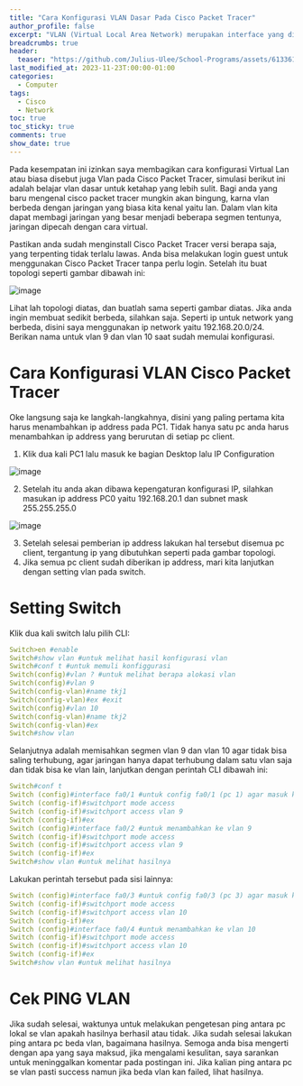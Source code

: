 ```yaml
---
title: "Cara Konfigurasi VLAN Dasar Pada Cisco Packet Tracer"
author_profile: false
excerpt: "VLAN (Virtual Local Area Network) merupakan interface yang digunakan untuk membuat jaringan VLAN atau beberapa VLAN yang disebut inter VLAN. VLAN merupakan model jaringan yang tidak terbatas pada lokasi fisik seperti LAN."
breadcrumbs: true
header:
  teaser: "https://github.com/Julius-Ulee/School-Programs/assets/61336116/33bcb860-0670-4a23-8dae-d5d7f420f615"
last_modified_at: 2023-11-23T:00:00-01:00
categories:
  - Computer
tags:
  - Cisco
  - Network
toc: true
toc_sticky: true
comments: true
show_date: true
---
```


Pada kesempatan ini izinkan saya membagikan cara konfigurasi Virtual Lan atau biasa disebut juga Vlan pada Cisco Packet Tracer, simulasi berikut ini adalah belajar vlan dasar untuk ketahap yang lebih sulit. Bagi anda yang baru mengenal cisco packet tracer mungkin akan bingung, karna vlan berbeda dengan jaringan yang biasa kita kenal yaitu lan. Dalam vlan kita dapat membagi jaringan yang besar menjadi beberapa segmen tentunya, jaringan dipecah dengan cara virtual.

Pastikan anda sudah menginstall Cisco Packet Tracer versi berapa saja, yang terpenting tidak terlalu lawas. Anda bisa melakukan login guest untuk menggunakan Cisco Packet Tracer tanpa perlu login. Setelah itu buat topologi seperti gambar dibawah ini:

![image](https://github.com/Julius-Ulee/School-Programs/assets/61336116/e2f20c0d-1995-4bbb-b3d2-d0bc88c0bdd2)

Lihat lah topologi diatas, dan buatlah sama seperti gambar diatas. Jika anda ingin membuat sedikit berbeda, silahkan saja. Seperti ip untuk network yang berbeda, disini saya menggunakan ip network yaitu 192.168.20.0/24. Berikan nama untuk vlan 9 dan vlan 10 saat sudah memulai konfigurasi.

# Cara Konfigurasi VLAN Cisco Packet Tracer
Oke langsung saja ke langkah-langkahnya, disini yang paling pertama kita harus menambahkan ip address pada PC1. Tidak hanya satu pc anda harus menambahkan ip address yang berurutan di setiap pc client.

1. Klik dua kali PC1 lalu masuk ke bagian Desktop lalu IP Configuration

![image](https://github.com/Julius-Ulee/School-Programs/assets/61336116/c1bc6230-3c3f-426d-87b3-d270da7b34ca)

2. Setelah itu anda akan dibawa kepengaturan konfigurasi IP, silahkan masukan ip address PC0 yaitu 192.168.20.1 dan subnet mask 255.255.255.0

![image](https://github.com/Julius-Ulee/School-Programs/assets/61336116/55334da8-dd61-40f8-8fb8-7ac558f92e5a)

3. Setelah selesai pemberian ip address lakukan hal tersebut disemua pc client, tergantung ip yang dibutuhkan seperti pada gambar topologi.
4. Jika semua pc client sudah diberikan ip address, mari kita lanjutkan dengan setting vlan pada switch.

# Setting Switch
Klik dua kali switch lalu pilih CLI:

```yml
Switch>en #enable
Switch#show vlan #untuk melihat hasil konfigurasi vlan
Switch#conf t #untuk memuli konfiggurasi
Switch(config)#vlan ? #untuk melihat berapa alokasi vlan
Switch(config)#vlan 9
Switch(config-vlan)#name tkj1
Switch(config-vlan)#ex #exit
Switch(config)#vlan 10
Switch(config-vlan)#name tkj2
Switch(config-vlan)#ex
Switch#show vlan
```

Selanjutnya adalah memisahkan segmen vlan 9 dan vlan 10 agar tidak bisa saling terhubung, agar jaringan hanya dapat terhubung dalam satu vlan saja dan tidak bisa ke vlan lain, lanjutkan dengan perintah CLI dibawah ini:

```yml
Switch#conf t
Switch (config)#interface fa0/1 #untuk config fa0/1 (pc 1) agar masuk ke vlan 9
Switch (config-if)#switchport mode access
Switch (config-if)#switchport access vlan 9
Switch (config-if)#ex
Switch (config)#interface fa0/2 #untuk menambahkan ke vlan 9
Switch (config-if)#switchport mode access
Switch (config-if)#switchport access vlan 9
Switch (config-if)#ex
Switch#show vlan #untuk melihat hasilnya
```

Lakukan perintah tersebut pada sisi lainnya:

```yml
Switch (config)#interface fa0/3 #untuk config fa0/3 (pc 3) agar masuk ke vlan 10
Switch (config-if)#switchport mode access
Switch (config-if)#switchport access vlan 10
Switch (config-if)#ex
Switch (config)#interface fa0/4 #untuk menambahkan ke vlan 10
Switch (config-if)#switchport mode access
Switch (config-if)#switchport access vlan 10
Switch (config-if)#ex
Switch#show vlan #untuk melihat hasilnya
```

# Cek PING VLAN
Jika sudah selesai, waktunya untuk melakukan pengetesan ping antara pc lokal se vlan apakah hasilnya berhasil atau tidak. Jika sudah selesai lakukan ping antara pc beda vlan, bagaimana hasilnya. Semoga anda bisa mengerti dengan apa yang saya maksud, jika mengalami kesulitan, saya sarankan untuk meninggalkan komentar pada postingan ini. Jika kalian ping antara pc se vlan pasti success namun jika beda vlan kan failed, lihat hasilnya.
